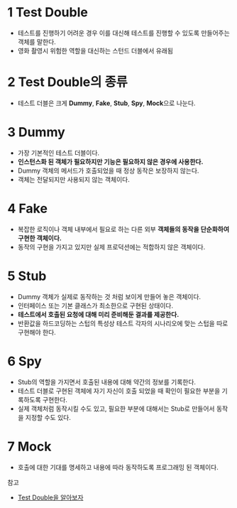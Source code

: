 # 1 Test Double

* 테스트를 진행하기 어려운 경우 이를 대신해 테스트를 진행할 수 있도록 만들어주는 객체를 말한다.
* 영화 촬영시 위험한 역할을 대신하는 스턴드 더블에서 유래됨



# 2 Test Double의 종류

* 테스트 더블은 크게 **Dummy**, **Fake**, **Stub**, **Spy**, **Mock**으로 나눈다.



# 3 Dummy

* 가장 기본적인 테스트 더블이다.
* **인스턴스화 된 객체가 필요하지만 기능은 필요하지 않은 경우에 사용한다.**
* Dummy 객체의 메서드가 호출되었을 때 정상 동작은 보장하지 않는다.
* 객체는 전달되지만 사용되지 않는 객체이다.



# 4 Fake

* 복잡한 로직이나 객체 내부에서 필요로 하는 다른 외부 **객체들의 동작을 단순화하여 구현한 객체이다.**
* 동작의 구현을 가지고 있지만 실제 프로덕션에는 적합하지 않은 객체이다.



# 5 Stub

- Dummy 객체가 실제로 동작하는 것 처럼 보이게 만들어 놓은 객체이다.
- 인터페이스 또는 기본 클래스가 최소한으로 구현된 상태이다.
- **테스트에서 호출된 요청에 대해 미리 준비해둔 결과를 제공한다.**
- 반환값을 하드코딩하는 스텁의 특성상 테스트 각자의 시나리오에 맞는 스텁을 따로 구현해야 한다.



# 6 Spy

- Stub의 역할을 가지면서 호출된 내용에 대해 약간의 정보를 기록한다.
- 테스트 더블로 구현된 객체에 자기 자신이 호출 되었을 때 확인이 필요한 부분을 기록하도록 구현한다.
- 실제 객체처럼 동작시킬 수도 있고, 필요한 부분에 대해서는 Stub로 만들어서 동작을 지정할 수도 있다.



# 7 Mock

- 호출에 대한 기대를 명세하고 내용에 따라 동작하도록 프로그래밍 된 객체이다.



참고

* [Test Double을 알아보자](https://tecoble.techcourse.co.kr/post/2020-09-19-what-is-test-double/)